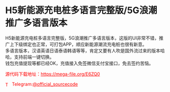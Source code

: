 # H5新能源充电桩多语言完整版/5G浪潮推广多语言版本

H5新能源充电桩多语言完整版，5G浪潮推广多语言版本，这版的UI非常不错，推广上下级绑定也正常，可打包APP，顺应新能源潮流充电桩也很有新意。<br>多语言版本，汉语英语日语泰语韩语等等，肯定又要有人吹是国外流过来的版本哈哈，支持前端一键切换。<br>钱包充值提现等都已经OK，充值接入免签微信支付宝接口，免去签约苦恼。<br>


<p style="color: red;">源代码下载地址：<a href="https://mega-file.org/E6ZQ0" style="color: red;">https://mega-file.org/E6ZQ0</a></p><p style="color: red;"><img src="https://cdn-icons-png.flaticon.com/512/2111/2111646.png" alt="Telegram Icon" style="width: 16px; vertical-align: middle; margin-right: 5px;">Telegram:<a href="https://t.me/official_sourcecode" style="color: red;">@official_sourcecode</a></p>